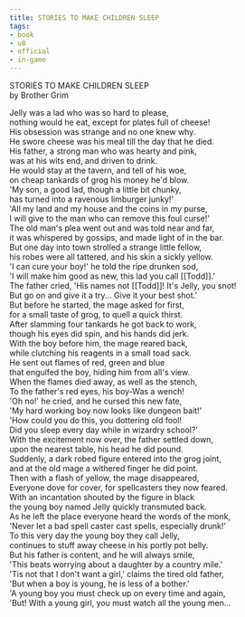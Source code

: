 ```yaml
---
title: STORIES TO MAKE CHILDREN SLEEP
tags:
- book
- u8
- official
- in-game
---
```


STORIES TO MAKE CHILDREN SLEEP  
by Brother Grim  
  
Jelly was a lad who was so hard to please,  
nothing would he eat, except for plates full of cheese!  
His obsession was strange and no one knew why.  
He swore cheese was his meal till the day that he died.  
His father, a strong man who was hearty and pink,  
was at his wits end, and driven to drink.  
He would stay at the tavern, and tell of his woe,  
on cheap tankards of grog his money he'd blow.  
'My son, a good lad, though a little bit chunky,  
has turned into a ravenous limburger junky!'  
'All my land and my house and the coins in my purse,  
I will give to the man who can remove this foul curse!'  
The old man's plea went out and was told near and far,  
it was whispered by gossips, and made light of in the bar.  
But one day into town strolled a strange little fellow,  
his robes were all tattered, and his skin a sickly yellow.  
'I can cure your boy!' he told the ripe drunken sod,  
'I will make him good as new, this lad you call [[Todd]].'  
The father cried, 'His names not [[Todd]]! It's Jelly, you snot!  
But go on and give it a try... Give it your best shot.'  
But before he started, the mage asked for first,  
for a small taste of grog, to quell a quick thirst.  
After slamming four tankards he got back to work,  
though his eyes did spin, and his hands did jerk.  
With the boy before him, the mage reared back,  
while clutching his reagents in a small toad sack.  
He sent out flames of red, green and blue  
that engulfed the boy, hiding him from all's view.  
When the flames died away, as well as the stench,  
To the father's red eyes, his boy-Was a wench!  
'Oh no!' he cried, and he cursed this new fate,  
'My hard working boy now looks like dungeon bait!'  
'How could you do this, you dottering old fool!  
Did you sleep every day while in wizardry school?'  
With the excitement now over, the father settled down,  
upon the nearest table, his head he did pound.  
Suddenly, a dark robed figure entered into the grog joint,  
and at the old mage a withered finger he did point.  
Then with a flash of yellow, the mage disappeared,  
Everyone dove for cover, for spellcasters they now feared.  
With an incantation shouted by the figure in black  
the young boy named Jelly quickly transmuted back.  
As he left the place everyone heard the words of the monk,  
'Never let a bad spell caster cast spells, especially drunk!'  
To this very day the young boy they call Jelly,  
continues to stuff away cheese in his portly pot belly.  
But his father is content, and he will always smile,  
'This beats worrying about a daughter by a country mile.'  
'Tis not that I don't want a girl,' claims the tired old father,  
'But when a boy is young, he is less of a bother.'  
'A young boy you must check up on every time and again,  
'But! With a young girl, you must watch all the young men... 